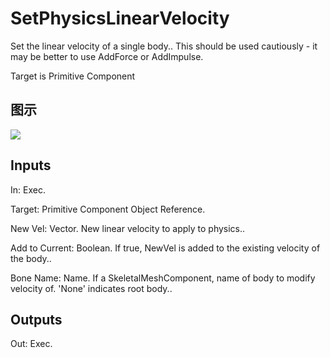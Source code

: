 # SetPhysicsLinearVelocity

Set the linear velocity of a single body.. This should be used cautiously - it may be better to use AddForce or AddImpulse.

Target is Primitive Component

## 图示

![]($-20221218-20290027.png)

## Inputs

In: Exec.

Target: Primitive Component Object Reference.

New Vel: Vector. New linear velocity to apply to physics..

Add to Current: Boolean. If true, NewVel is added to the existing velocity of the body..

Bone Name: Name. If a SkeletalMeshComponent, name of body to modify velocity of. 'None' indicates root body..  

## Outputs

Out: Exec.

